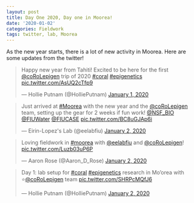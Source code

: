 ```yaml
---
layout: post
title: Day One 2020, Day one in Moorea!
date: '2020-01-02'
categories: Fieldwork
tags: twitter, lab, Moorea
---
```


As the new year starts, there is a lot of new activity in Moorea. Here are some updates from the twitter!


<blockquote class="twitter-tweet"><p lang="en" dir="ltr">Happy new year from Tahiti! Excited to be here for the first <a href="https://twitter.com/coRoLepigen?ref_src=twsrc%5Etfw">@coRoLepigen</a> trip of 2020 <a href="https://twitter.com/hashtag/coral?src=hash&amp;ref_src=twsrc%5Etfw">#coral</a> <a href="https://twitter.com/hashtag/epigenetics?src=hash&amp;ref_src=twsrc%5Etfw">#epigenetics</a> <a href="https://t.co/AsUQ2cTfp9">pic.twitter.com/AsUQ2cTfp9</a></p>&mdash; Hollie Putnam (@HolliePutnam) <a href="https://twitter.com/HolliePutnam/status/1212523337588412416?ref_src=twsrc%5Etfw">January 1, 2020</a></blockquote> <script async src="https://platform.twitter.com/widgets.js" charset="utf-8"></script>


<blockquote class="twitter-tweet"><p lang="en" dir="ltr">Just arrived at <a href="https://twitter.com/hashtag/Moorea?src=hash&amp;ref_src=twsrc%5Etfw">#Moorea</a> with the new year and the <a href="https://twitter.com/coRoLepigen?ref_src=twsrc%5Etfw">@coRoLepigen</a> team, setting up the gear for 2 weeks if fun work! <a href="https://twitter.com/NSF_BIO?ref_src=twsrc%5Etfw">@NSF_BIO</a> <a href="https://twitter.com/FIUWater?ref_src=twsrc%5Etfw">@FIUWater</a> <a href="https://twitter.com/FIUCASE?ref_src=twsrc%5Etfw">@FIUCASE</a> <a href="https://t.co/BC8uGJAp6i">pic.twitter.com/BC8uGJAp6i</a></p>&mdash; Eirin-Lopez&#39;s Lab (@eelabfiu) <a href="https://twitter.com/eelabfiu/status/1212580935218028549?ref_src=twsrc%5Etfw">January 2, 2020</a></blockquote> <script async src="https://platform.twitter.com/widgets.js" charset="utf-8"></script>


<blockquote class="twitter-tweet"><p lang="en" dir="ltr">Loving fieldwork in <a href="https://twitter.com/hashtag/moorea?src=hash&amp;ref_src=twsrc%5Etfw">#moorea</a> with <a href="https://twitter.com/eelabfiu?ref_src=twsrc%5Etfw">@eelabfiu</a> and <a href="https://twitter.com/coRoLepigen?ref_src=twsrc%5Etfw">@coRoLepigen</a>! <a href="https://t.co/Luzb03uP6P">pic.twitter.com/Luzb03uP6P</a></p>&mdash; Aaron Rose (@Aaron_D_Rose) <a href="https://twitter.com/Aaron_D_Rose/status/1212579157294473217?ref_src=twsrc%5Etfw">January 2, 2020</a></blockquote> <script async src="https://platform.twitter.com/widgets.js" charset="utf-8"></script>

<blockquote class="twitter-tweet"><p lang="en" dir="ltr">Day 1: lab setup for <a href="https://twitter.com/hashtag/coral?src=hash&amp;ref_src=twsrc%5Etfw">#coral</a> <a href="https://twitter.com/hashtag/epigenetics?src=hash&amp;ref_src=twsrc%5Etfw">#epigenetics</a> research in Mo’orea with ⭐️<a href="https://twitter.com/coRoLepigen?ref_src=twsrc%5Etfw">@coRoLepigen</a> team <a href="https://t.co/SHRPcMQfJ6">pic.twitter.com/SHRPcMQfJ6</a></p>&mdash; Hollie Putnam (@HolliePutnam) <a href="https://twitter.com/HolliePutnam/status/1212610949078667264?ref_src=twsrc%5Etfw">January 2, 2020</a></blockquote> <script async src="https://platform.twitter.com/widgets.js" charset="utf-8"></script>
